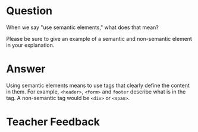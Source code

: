 # Question

When we say "use semantic elements," what does that mean?

Please be sure to give an example of a semantic and non-semantic element in your explanation.

# Answer

Using semantic elements means to use tags that clearly define the content in them. For example, `<header>`, `<form>` and `footer` describe what is in the tag. A non-semantic tag would be `<div>` or `<span>`.

# Teacher Feedback
